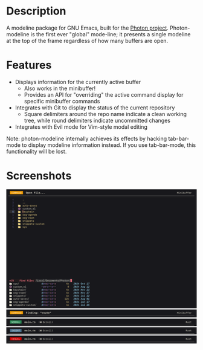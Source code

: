 # Description
A modeline package for GNU Emacs, built for the [Photon project](https://github.com/seb-hyland/Photon).
Photon-modeline is the first ever "global" mode-line; it presents a single modeline at the top of the frame regardless of how many buffers are open.

# Features
- Displays information for the currently active buffer
  - Also works in the minibuffer!
  - Provides an API for "overriding" the active command display for specific minibuffer commands
- Integrates with Git to display the status of the current repository
  - Square delimiters around the repo name indicate a clean working tree, while round delimiters indicate uncommitted changes
- Integrates with Evil mode for Vim-style modal editing 

Note: photon-modeline internally achieves its effects by hacking tab-bar-mode to display modeline information instead. If you use tab-bar-mode, this functionality will be lost.

# Screenshots
![Dired buffer](./screenshots/dired.png)
![CTRL F demo](./screenshots/ctrl-f.jpg)
![Normal mode](./screenshots/normal.jpg)
![Insert mode](./screenshots/insert.jpg)
![Visual mode](./screenshots/visual.jpg)
